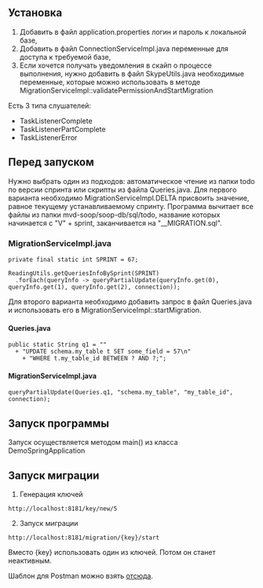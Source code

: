 ## Установка 
1. Добавить в файл application.properties логин и пароль к локальной базе,
2. Добавить в файл ConnectionServiceImpl.java переменные для доступа к требуемой базе,
3. Если хочется получать уведомления в скайп о процессе выполнения, нужно добавить в файл SkypeUtils.java необходимые переменные, которые можно использовать в методе MigrationServiceImpl::validatePermissionAndStartMigration

Есть 3 типа слушателей: 
- TaskListenerComplete
- TaskListenerPartComplete
- TaskListenerError

## Перед запуском 
Нужно выбрать один из подходов: автоматическое чтение из папки todo по версии спринта или скрипты из файла Queries.java.
Для первого варианта необходимо MigrationServiceImpl.DELTA присвоить значение, равное текущему устанавливаемому спринту. Программа вычитает все файлы из папки mvd-soop/soop-db/sql/todo, название которых начинается с "V" + sprint, заканчивается на "__MIGRATION.sql".
### MigrationServiceImpl.java
```
private final static int SPRINT = 67;

ReadingUtils.getQueriesInfoBySprint(SPRINT)
  .forEach(queryInfo -> queryPartialUpdate(queryInfo.get(0), queryInfo.get(1), queryInfo.get(2), connection));
```


Для второго варианта необходимо добавить запрос в файл Queries.java и использовать его в MigrationServiceImpl::startMigration. 
#### Queries.java
```
public static String q1 = ""
  + "UPDATE schema.my_table t SET some_field = 57\n"
	+ "WHERE t.my_table_id BETWEEN ? AND ?;";
```
#### MigrationServiceImpl.java
```
queryPartialUpdate(Queries.q1, "schema.my_table", "my_table_id", connection);
```
## Запуск программы
Запуск осуществляется методом main() из класса DemoSpringApplication
## Запуск миграции
1. Генерация ключей
```
http://localhost:8181/key/new/5
```
2. Запуск миграции
```
http://localhost:8181/migration/{key}/start
```
Вместо {key} использовать один из ключей. Потом он станет неактивным.

Шаблон для Postman можно взять [отсюда](https://www.getpostman.com/collections/8a14ac4f44bd2ce3aace).
